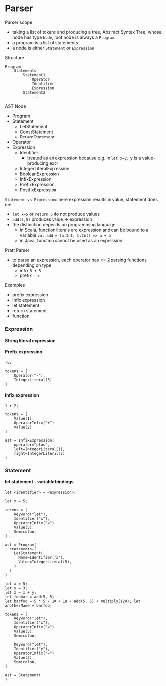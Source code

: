 # Parser

Parser scope
- taking a list of tokens and producing a tree, Abstract Syntax Tree, whose node has type `Node`, root node is always a `Program`.
- a program is a list of statements.
- a node is either `Statement` or `Expression`

Structure
``` 
Program
    Statements
        Statement1
            Operator
            Identifier
            Expression
        Statement2
            ...
```

AST Node
- Program
- Statement
  - LetStatement
  - ConstStatement
  - ReturnStatement
- Operator
- Expression
  - Identifier
    - treated as an expression because e.g. in `let x=y;` y is a value-producing expr
  - IntegerLiteralExpression
  - BooleanExpression
  - InfixExpression
  - PrefixExpression
  - PostfixExpression


`Statement vs Expression`: here expression results in value, statement does not.
- `let x=5` or `return 5` do not produce values
- `add(5,5)` produces value -> expression
- the distinction depends on programming language
  - in Scala, function literals are expression and can be bound to a variable `val add = (a:Int, b:Int) => a + b`
  - in Java, function cannot be used as an expression

Pratt Parser
- to parse an expression, each operator has <= 2 parsing functions depending on type
  - infix `5 + 5`
  - prefix `--x`

Examples
- prefix expression
- infix expression
- let statement
- return statement
- function

### Expression

#### String literal expression

#### Prefix expression
``` 
-5;

tokens = [
    Operator("-"),
    IntegerLiteral(5)
]
```

#### Infix expression
``` 
1 + 2;

tokens = [
    Value(1),
    OperatorInfix("+"),
    Value(2)
]

ast = InfixExpression(
    operator="plus",
    left=IntegerLiteral(1),
    right=IntegerLiteral(2)
)

```

### Statement

#### let statement - variable bindings
``` 
let <identifier> = <expression>;
```

```
let x = 5;

tokens = [
    Keyword("let"),
    Identifier("x"),
    OperatorInfix("="),
    Value(5),
    Semicolon,
]

ast = Program(
  statements=[
    LetStatement(
      Name=Identifier("x"),
      Value=IntegerLiteral(5),
    )
  ]
)
```

```
let x = 5;
let y = 3;
let z = x + y;
let foobar = add(5, 5);
let barfoo = 5 * 5 / 10 + 18 - add(5, 5) + multiply(124); let anotherName = barfoo;

tokens = [
    Keyword("let"),
    Identifier("x"),
    OperatorInfix("="),
    Value(5),
    Semicolon,
    
    Keyword("let"),
    Identifier("y"),
    OperatorInfix("="),
    Value(3),
    Semicolon,
]

ast = Statement(
)
```












